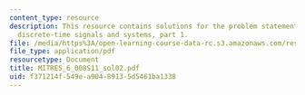 ```yaml
---
content_type: resource
description: This resource contains solutions for the problem statements related to
  discrete-time signals and systems, part 1.
file: /media/https%3A/open-learning-course-data-rc.s3.amazonaws.com/res-6-008-digital-signal-processing-spring-2011/f371214f549ea90489135d5461ba1338_MITRES_6_008S11_sol02.pdf
file_type: application/pdf
resourcetype: Document
title: MITRES_6_008S11_sol02.pdf
uid: f371214f-549e-a904-8913-5d5461ba1338
---
```


